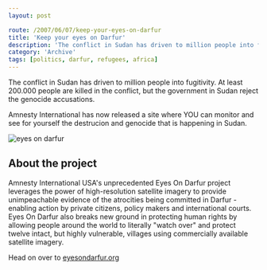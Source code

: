 ```yaml
---
layout: post

route: /2007/06/07/keep-your-eyes-on-darfur
title: 'Keep your eyes on Darfur'
description: 'The conflict in Sudan has driven to million people into fugitivity. At least 200.000 people are killed in the conflict, but the government in Sudan reject the genocide accusations'
category: 'Archive'
tags: [politics, darfur, refugees, africa]
---
```


The conflict in Sudan has driven to million people into fugitivity. At least
200.000 people are killed in the conflict, but the government in Sudan reject
the genocide accusations.

Amnesty International has now released a site where YOU can monitor and see for
yourself the destrucion and genocide that is happening in Sudan.

<img src="/img/blog/eyesondarfur.jpg" alt="eyes on darfur" class="ph" />

## About the project

Amnesty International USA's unprecedented Eyes On Darfur project leverages the
power of high-resolution satellite imagery to provide unimpeachable evidence of
the atrocities being committed in Darfur - enabling action by private citizens,
policy makers and international courts. Eyes On Darfur also breaks new ground in
protecting human rights by allowing people around the world to literally "watch
over" and protect twelve intact, but highly vulnerable, villages using
commercially available satellite imagery.

Head on over to <a class="ph" target="_blank" rel="noopener noreferrer" href="tp://www.eyesondarfur.org">eyesondarfur.org</a>
